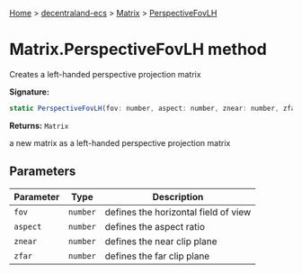 [Home](./index) &gt; [decentraland-ecs](./decentraland-ecs.md) &gt; [Matrix](./decentraland-ecs.matrix.md) &gt; [PerspectiveFovLH](./decentraland-ecs.matrix.perspectivefovlh.md)

# Matrix.PerspectiveFovLH method

Creates a left-handed perspective projection matrix

**Signature:**
```javascript
static PerspectiveFovLH(fov: number, aspect: number, znear: number, zfar: number): Matrix;
```
**Returns:** `Matrix`

a new matrix as a left-handed perspective projection matrix

## Parameters

|  Parameter | Type | Description |
|  --- | --- | --- |
|  `fov` | `number` | defines the horizontal field of view |
|  `aspect` | `number` | defines the aspect ratio |
|  `znear` | `number` | defines the near clip plane |
|  `zfar` | `number` | defines the far clip plane |

